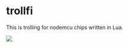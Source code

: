 # trollfi
This is trolling for nodemcu chips written in Lua.

<img src="https://i.kinja-img.com/gawker-media/image/upload/s--jLJfcrjd--/c_fit,fl_progressive,q_80,w_636/18kyfztqz7h1xjpg.jpg" />
